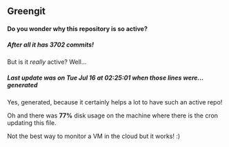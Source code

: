 ## Greengit

#### Do you wonder why this repository is so active?

##### After all it has 3702 commits!

But is it *really* active? Well...

##### Last update was on Tue Jul 16 at 02:25:01 when those lines were... generated

Yes, generated, because it certainly helps a lot to have such an active repo!

Oh and there was **77%** disk usage on the machine
where there is the cron updating this file.

Not the best way to monitor a VM in the cloud but it works! :)
